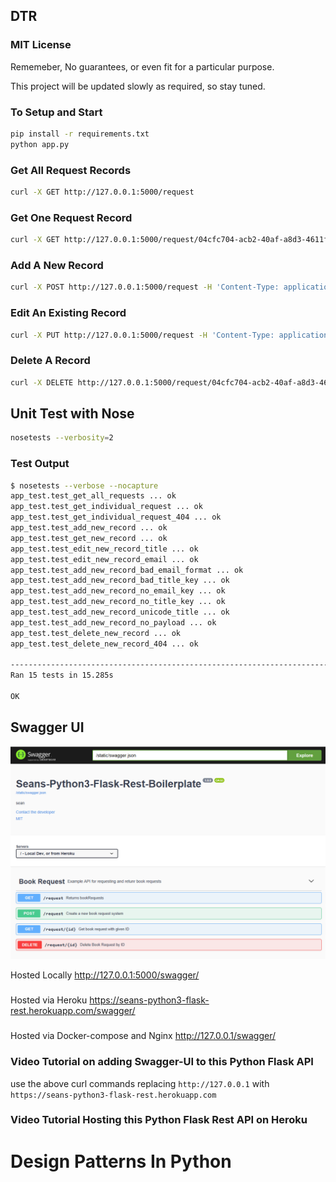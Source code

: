 ## DTR

### MIT License
Rememeber, No guarantees, or even fit for a particular purpose.

This project will be updated slowly as required, so stay tuned.


### To Setup and Start
```bash
pip install -r requirements.txt 
python app.py
```

### Get All Request Records
```bash
curl -X GET http://127.0.0.1:5000/request
```

### Get One Request Record
```bash
curl -X GET http://127.0.0.1:5000/request/04cfc704-acb2-40af-a8d3-4611fab54ada
```

### Add A New Record
```bash
curl -X POST http://127.0.0.1:5000/request -H 'Content-Type: application/json' -d '{"title":"Good & Bad Book", "email": "testuser3@test.com"}'
```

### Edit An Existing Record
```bash
curl -X PUT http://127.0.0.1:5000/request -H 'Content-Type: application/json' -d '{"title":"edited Good & Bad Book", "email": "testuser4@test.com"}'
```

### Delete A Record
```bash
curl -X DELETE http://127.0.0.1:5000/request/04cfc704-acb2-40af-a8d3-4611fab54ada
```

## Unit Test with Nose
```bash
nosetests --verbosity=2
```

### Test Output
```bash
$ nosetests --verbose --nocapture
app_test.test_get_all_requests ... ok
app_test.test_get_individual_request ... ok
app_test.test_get_individual_request_404 ... ok
app_test.test_add_new_record ... ok
app_test.test_get_new_record ... ok
app_test.test_edit_new_record_title ... ok
app_test.test_edit_new_record_email ... ok
app_test.test_add_new_record_bad_email_format ... ok
app_test.test_add_new_record_bad_title_key ... ok
app_test.test_add_new_record_no_email_key ... ok
app_test.test_add_new_record_no_title_key ... ok
app_test.test_add_new_record_unicode_title ... ok
app_test.test_add_new_record_no_payload ... ok
app_test.test_delete_new_record ... ok
app_test.test_delete_new_record_404 ... ok

------------------------------------------------------------------------------------
Ran 15 tests in 15.285s

OK
```


## Swagger UI
![swagger.png](swagger.png)

Hosted Locally
http://127.0.0.1:5000/swagger/

###
Hosted via Heroku
https://seans-python3-flask-rest.herokuapp.com/swagger/

###
Hosted via Docker-compose and Nginx
http://127.0.0.1/swagger/

### Video Tutorial on adding Swagger-UI to this Python Flask API 



use the above curl commands replacing `http://127.0.0.1` with `https://seans-python3-flask-rest.herokuapp.com`

### Video Tutorial Hosting this Python Flask Rest API on Heroku


# Design Patterns In Python

